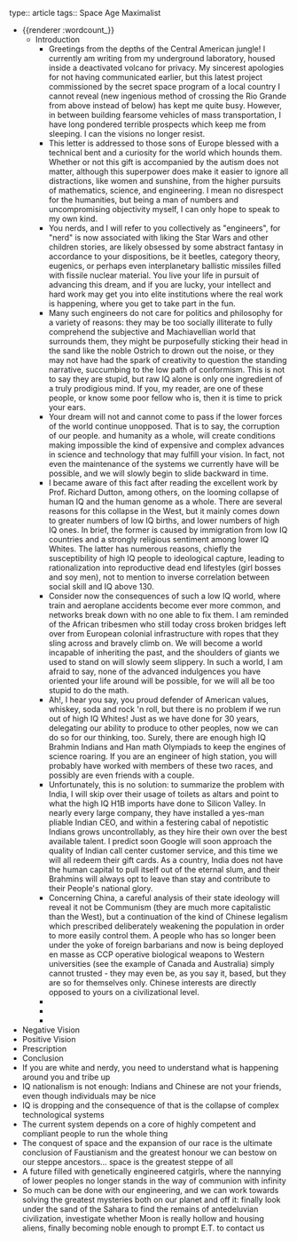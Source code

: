 type:: article
tags:: Space Age Maximalist

- {{renderer :wordcount_}}
	- Introduction
		- Greetings from the depths of the Central American jungle! I currently am writing from my underground laboratory, housed inside a deactivated volcano for privacy. My sincerest apologies for not having communicated earlier, but this latest project commissioned by the secret space program of a local country I cannot reveal (new ingenious method of crossing the Rio Grande from above instead of below) has kept me quite busy. However, in between building fearsome vehicles of mass transportation, I have long pondered terrible prospects which keep me from sleeping. I can the visions no longer resist.
		- This letter is addressed to those sons of Europe blessed with a technical bent and a curiosity for the world which hounds them. Whether or not this gift is accompanied by the autism does not matter, although this superpower does make it easier to ignore all distractions, like women and sunshine, from the higher pursuits of mathematics, science, and engineering. I mean no disrespect for the humanities, but being a man of numbers and uncompromising objectivity myself, I can only hope to speak to my own kind.
		- You nerds, and I will refer to you collectively as "engineers", for "nerd" is now associated with liking the Star Wars and other children stories, are likely obsessed by some abstract fantasy in accordance to your dispositions, be it beetles, category theory, eugenics, or perhaps even interplanetary ballistic missiles filled with fissile nuclear material. You live your life in pursuit of advancing this dream, and if you are lucky, your intellect and hard work may get you into elite institutions where the real work is happening, where you get to take part in the fun.
		- Many such engineers do not care for politics and philosophy for a variety of reasons: they may be too socially illiterate to fully comprehend the subjective and Machiavellian world that surrounds them, they might be purposefully sticking their head in the sand like the noble Ostrich to drown out the noise, or they may not have had the spark of creativity to question the standing narrative, succumbing to the low path of conformism. This is not to say they are stupid, but raw IQ alone is only one ingredient of a truly prodigious mind. If you, my reader, are one of these people, or know some poor fellow who is, then it is time to prick your ears.
		- Your dream will not and cannot come to pass if the lower forces of the world continue unopposed. That is to say, the corruption of our people. and humanity as a whole, will create conditions making impossible the kind of expensive and complex advances in science and technology that may fulfill your vision. In fact, not even the maintenance of the systems we currently have will be possible, and we will slowly begin to slide backward in time.
		- I became aware of this fact after reading the excellent work by Prof. Richard Dutton, among others, on the looming collapse of human IQ and the human genome as a whole. There are several reasons for this collapse in the West, but it mainly comes down to greater numbers of low IQ births, and lower numbers of high IQ ones. In brief, the former is caused by immigration from low IQ countries and a strongly religious sentiment among lower IQ Whites. The latter has numerous reasons, chiefly the susceptibility of high IQ people to ideological capture, leading to rationalization into reproductive dead end lifestyles (girl bosses and soy men), not to mention to inverse correlation between social skill and IQ above 130.
		- Consider now the consequences of such a low IQ world, where train and aeroplane accidents become ever more common, and networks break down with no one able to fix them. I am reminded of the African tribesmen who still today cross broken bridges left over from European colonial infrastructure with ropes that they sling across and bravely climb on. We will become a world incapable of inheriting the past, and the shoulders of giants we used to stand on will slowly seem slippery. In such a world, I am afraid to say, none of the advanced indulgences you have oriented your life around will be possible, for we will all be too stupid to do the math.
		- Ah!, I hear you say, you proud defender of American values, whiskey, soda and rock 'n roll, but there is no problem if we run out of high IQ Whites! Just as we have done for 30 years, delegating our ability to produce to other peoples, now we can do so for our thinking, too. Surely, there are enough high IQ Brahmin Indians and Han math Olympiads to keep the engines of science roaring. If you are an engineer of high station, you will probably have worked with members of these two races, and possibly are even friends with a couple.
		- Unfortunately, this is no solution: to summarize the problem with India, I will skip over their usage of toilets as altars and point to what the high IQ H1B imports have done to Silicon Valley. In nearly every large company, they have installed a yes-man pliable Indian CEO, and within a festering cabal of nepotistic Indians grows uncontrollably, as they hire their own over the best available talent. I predict soon Google will soon approach the quality of Indian call center customer service, and this time we will all redeem their gift cards. As a country, India does not have the human capital to pull itself out of the eternal slum, and their Brahmins will always opt to leave than stay and contribute to their People's national glory.
		- Concerning China, a careful analysis of their state ideology will reveal it not be Communism (they are much more capitalistic than the West), but a continuation of the kind of Chinese legalism which prescribed deliberately weakening the population in order to more easily control them. A people who has so longer been under the yoke of foreign barbarians and now is being deployed en masse as CCP operative biological weapons to Western universities (see the example of Canada and Australia) simply cannot trusted - they may even be, as you say it, based, but they are so for themselves only. Chinese interests are directly opposed to yours on a civilizational level.
		-
		-
		-
- Negative Vision
- Positive Vision
- Prescription
- Conclusion
- If you are white and nerdy, you need to understand what is happening around you and tribe up
- IQ nationalism is not enough: Indians and Chinese are not your friends, even though individuals may be nice
- IQ is dropping and the consequence of that is the collapse of complex technological systems
- The current system depends on a core of highly competent and compliant people to run the whole thing
- The conquest of space and the expansion of our race is the ultimate conclusion of Faustianism and the greatest honour we can bestow on our steppe ancestors... space is the greatest steppe of all
- A future filled with genetically engineered catgirls, where the nannying of lower peoples no longer stands in the way of communion with infinity
- So much can be done with our engineering, and we can work towards solving the greatest mysteries both on our planet and off it: finally look under the sand of the Sahara to find the remains of antedeluvian civilization, investigate whether Moon is really hollow and housing aliens, finally becoming noble enough to prompt E.T. to contact us